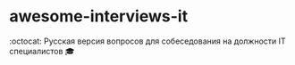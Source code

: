 # awesome-interviews-it
  :octocat: Русская версия вопросов для собеседования на должности IT специалистов 🎓
